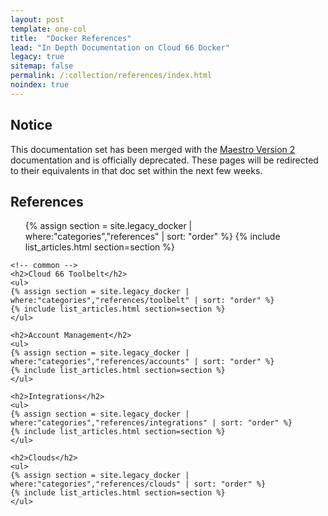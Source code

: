 ```yaml
---
layout: post
template: one-col
title:  "Docker References"
lead: "In Depth Documentation on Cloud 66 Docker"
legacy: true
sitemap: false
permalink: /:collection/references/index.html
noindex: true
---
```


## Notice
<div class="notice notice-warning"><p>This documentation set has been merged with the <a href="/maestro/">Maestro Version 2</a> documentation and is officially deprecated. These pages will be redirected to their equivalents in that doc set within the next few weeks.</p></div>

<div class="Toc Toc--howto">
    <h2>References</h2>
    <ul>
    {% assign section = site.legacy_docker | where:"categories","references" | sort: "order" %}
    {% include list_articles.html section=section %}
    </ul>

    <!-- common -->
    <h2>Cloud 66 Toolbelt</h2>
    <ul>
    {% assign section = site.legacy_docker | where:"categories","references/toolbelt" | sort: "order" %}
    {% include list_articles.html section=section %}
    </ul>

    <h2>Account Management</h2>
    <ul>
    {% assign section = site.legacy_docker | where:"categories","references/accounts" | sort: "order" %}
    {% include list_articles.html section=section %}
    </ul>

    <h2>Integrations</h2>
    <ul>
    {% assign section = site.legacy_docker | where:"categories","references/integrations" | sort: "order" %}
    {% include list_articles.html section=section %}
    </ul>

    <h2>Clouds</h2>
    <ul>
    {% assign section = site.legacy_docker | where:"categories","references/clouds" | sort: "order" %}
    {% include list_articles.html section=section %}
    </ul>
</div><!--/.Toc-->
